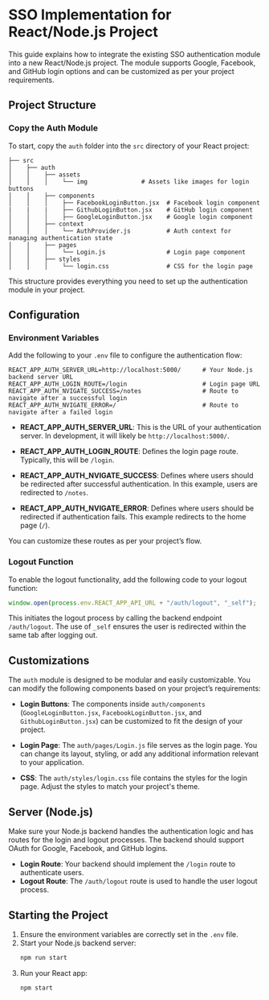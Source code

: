 # SSO Implementation for React/Node.js Project

This guide explains how to integrate the existing SSO authentication module into a new React/Node.js project. The module supports Google, Facebook, and GitHub login options and can be customized as per your project requirements.

## Project Structure

### Copy the Auth Module

To start, copy the `auth` folder into the `src` directory of your React project:

```
├── src
│    ├── auth
│    │    ├── assets
│    │    │    └── img               # Assets like images for login buttons
│    │    ├── components
│    │    │    ├── FacebookLoginButton.jsx  # Facebook login component
|    |    |    ├── GithubLoginButton.jsx    # GitHub login component
│    │    │    ├── GoogleLoginButton.jsx    # Google login component
│    │    ├── context
│    │    │    └── AuthProvider.js          # Auth context for managing authentication state
│    │    ├── pages
│    │    │    └── Login.js                 # Login page component
│    │    ├── styles
│    │    │    └── login.css                # CSS for the login page
```

This structure provides everything you need to set up the authentication module in your project.

## Configuration

### Environment Variables

Add the following to your `.env` file to configure the authentication flow:

```env
REACT_APP_AUTH_SERVER_URL=http://localhost:5000/      # Your Node.js backend server URL
REACT_APP_AUTH_LOGIN_ROUTE=/login                     # Login page URL
REACT_APP_AUTH_NVIGATE_SUCCESS=/notes                 # Route to navigate after a successful login
REACT_APP_AUTH_NVIGATE_ERROR=/                        # Route to navigate after a failed login
```

- **REACT_APP_AUTH_SERVER_URL**: This is the URL of your authentication server. In development, it will likely be `http://localhost:5000/`.
  
- **REACT_APP_AUTH_LOGIN_ROUTE**: Defines the login page route. Typically, this will be `/login`.
  
- **REACT_APP_AUTH_NVIGATE_SUCCESS**: Defines where users should be redirected after successful authentication. In this example, users are redirected to `/notes`.
  
- **REACT_APP_AUTH_NVIGATE_ERROR**: Defines where users should be redirected if authentication fails. This example redirects to the home page (`/`).

You can customize these routes as per your project’s flow.

### Logout Function

To enable the logout functionality, add the following code to your logout function:

```js
window.open(process.env.REACT_APP_API_URL + "/auth/logout", "_self");
```

This initiates the logout process by calling the backend endpoint `/auth/logout`. The use of `_self` ensures the user is redirected within the same tab after logging out.

## Customizations

The `auth` module is designed to be modular and easily customizable. You can modify the following components based on your project’s requirements:

- **Login Buttons**: The components inside `auth/components` (`GoogleLoginButton.jsx`, `FacebookLoginButton.jsx`, and `GithubLoginButton.jsx`) can be customized to fit the design of your project.
  
- **Login Page**: The `auth/pages/Login.js` file serves as the login page. You can change its layout, styling, or add any additional information relevant to your application.
  
- **CSS**: The `auth/styles/login.css` file contains the styles for the login page. Adjust the styles to match your project's theme.

## Server (Node.js)

Make sure your Node.js backend handles the authentication logic and has routes for the login and logout processes. The backend should support OAuth for Google, Facebook, and GitHub logins.

- **Login Route**: Your backend should implement the `/login` route to authenticate users.
- **Logout Route**: The `/auth/logout` route is used to handle the user logout process.

## Starting the Project

1. Ensure the environment variables are correctly set in the `.env` file.
2. Start your Node.js backend server:
   ```bash
   npm run start
   ```
3. Run your React app:
   ```bash
   npm start
   ```
